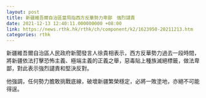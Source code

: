 ```yaml
---
layout: post
title: 新疆維吾爾自治區當局指西方反華勢力卑鄙　強烈譴責
date: 2021-12-13 12:40:11.000000000 +08:00
link: https://news.rthk.hk/rthk/ch/component/k2/1623950-20211213.htm
categories: rthk
---
```


新疆維吾爾自治區人民政府新聞發言人徐貴相表示，西方反華勢力過去一段時間，將新疆依法打擊恐怖主義、極端主義的正義之舉，惡毒貼上種族滅絕標籤，做法卑鄙，對此表示強烈譴責和堅決反對。

他強調，任何勢力膽敢挑戰底線，破壞新疆繁榮穩定，必將一敗塗地，亦絕不可能得逞。
